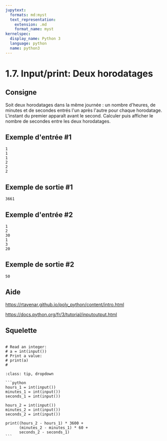 ```yaml
---
jupytext:
  formats: md:myst
  text_representation:
    extension: .md
    format_name: myst
kernelspec:
  display_name: Python 3
  language: python
  name: python3
---
```


# 1.7. Input/print: Deux horodatages

## Consigne

Soit deux horodatages dans la même journée : un nombre d'heures, de minutes et de secondes entrés l'un après l'autre pour chaque horodatage. L'instant du premier apparaît avant le second.
Calculer puis afficher le nombre de secondes entre les deux horodatages.

## Exemple d'entrée #1

```
1
1
1
2
2
2
```

## Exemple de sortie #1

```
3661
```

## Exemple d'entrée #2

```
1
2
30
1
3
20
```

## Exemple de sortie #2

```
50
```

## Aide

https://rtavenar.github.io/poly_python/content/intro.html

https://docs.python.org/fr/3/tutorial/inputoutput.html

## Squelette

```{code-cell} ipython3

# Read an integer:
# a = int(input())
# Print a value:
# print(a)
# 
```

````{admonition} Cliquez ici pour voir la solution
:class: tip, dropdown

```python
hours_1 = int(input())
minutes_1 = int(input())
seconds_1 = int(input())

hours_2 = int(input())
minutes_2 = int(input())
seconds_2 = int(input())

print((hours_2 - hours_1) * 3600 +
      (minutes_2 - minutes_1) * 60 +
      seconds_2 - seconds_1)
```
````
